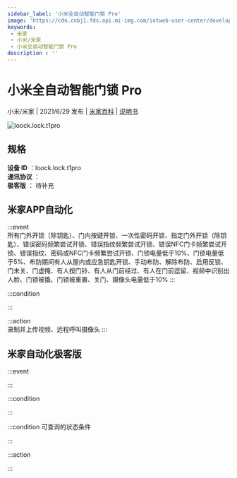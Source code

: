 ```yaml
---
sidebar_label: '小米全自动智能门锁 Pro'
image: 'https://cdn.cnbj1.fds.api.mi-img.com/iotweb-user-center/developer_16791035973615kgt8NOA.png?GalaxyAccessKeyId=AKVGLQWBOVIRQ3XLEW&Expires=9223372036854775807&Signature=tJBwu647HIlsG18LJ4DQC7xqhP8='
keywords: 
 - 米家
 - 小米/米家
 - 小米全自动智能门锁 Pro
description : ''
---
```

# 小米全自动智能门锁 Pro

小米/米家 | 2021/6/29 发布 | [米家百科](https://home.mi.com/webapp/content/baike/product/index.html?model=loock.lock.t1pro) | [说明书](https://home.mi.com/views/introduction.html?model=loock.lock.t1pro&region=cn)

![loock.lock.t1pro](https://cdn.cnbj1.fds.api.mi-img.com/iotweb-user-center/developer_16791035973615kgt8NOA.png?GalaxyAccessKeyId=AKVGLQWBOVIRQ3XLEW&Expires=9223372036854775807&Signature=tJBwu647HIlsG18LJ4DQC7xqhP8=)

## 规格  
> 
**设备 ID** ：loock.lock.t1pro  
**通讯协议** ：  
**极客版**  ： 待补充 


## 米家APP自动化  

:::event  
所有门外开锁（除钥匙）、门内按键开锁、一次性密码开锁、指定门外开锁（除钥匙）、错误密码频繁尝试开锁、错误指纹频繁尝试开锁、错误NFC门卡频繁尝试开锁、错误指纹、密码或NFC门卡频繁尝试开锁、门锁电量低于10%、门锁电量低于5%、布防期间有人从屋内或应急钥匙开锁、手动布防、解除布防、启用反锁、门未关、门虚掩、有人按门铃、有人从门前经过、有人在门前逗留、视频中识别出人脸、门锁被撬、门锁被重置、关门、摄像头电量低于10%
:::

:::condition  

:::

:::action   
录制并上传视频、远程呼叫摄像头
:::

## 米家自动化极客版  

:::event  

:::

:::condition  

:::

:::condition 可查询的状态条件  

:::

:::action  

:::

        
